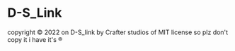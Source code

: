 # D-S_Link
copyright © 2022 on D-S_link by Crafter studios of MIT license so plz don't copy it i have it's ®
